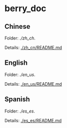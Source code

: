 # berry_doc

## Chinese

Folder: *./zh_ch*.

Details: [./zh_cn/README.md](./zh_cn/README.md)

## English

Folder: *./en_us*.

Details: [./en_us/README.md](./en_us/README.md)

## Spanish

Folder: *./es_es*.

Details: [./es_es/README.md](./es_es/README.md)




